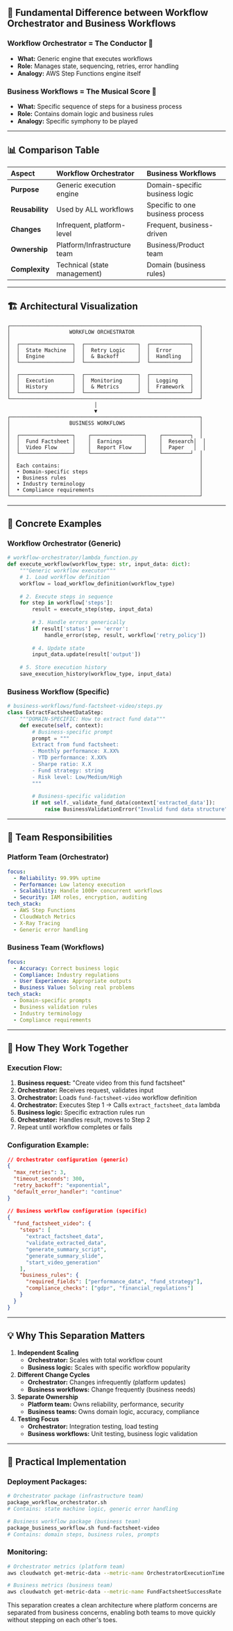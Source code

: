 ## 🎯 Fundamental Difference between Workflow Orchestrator and Business Workflows

### Workflow Orchestrator = The Conductor 🎵

  * **What:** Generic engine that executes workflows
  * **Role:** Manages state, sequencing, retries, error handling
  * **Analogy:** AWS Step Functions engine itself

### Business Workflows = The Musical Score 🎼

  * **What:** Specific sequence of steps for a business process
  * **Role:** Contains domain logic and business rules
  * **Analogy:** Specific symphony to be played

-----

## 📊 Comparison Table

| Aspect | Workflow Orchestrator | Business Workflows |
| :--- | :--- | :--- |
| **Purpose** | Generic execution engine | Domain-specific business logic |
| **Reusability**| Used by ALL workflows | Specific to one business process |
| **Changes**| Infrequent, platform-level | Frequent, business-driven |
| **Ownership** | Platform/Infrastructure team | Business/Product team |
| **Complexity** | Technical (state management) | Domain (business rules) |

-----

## 🏗️ Architectural Visualization

```
┌─────────────────────────────────────────────────────────────┐
│                   WORKFLOW ORCHESTRATOR                     │
│                                                             │
│  ┌─────────────────┐  ┌─────────────────┐  ┌─────────────┐  │
│  │  State Machine  │  │  Retry Logic    │  │  Error      │  │
│  │  Engine         │  │  & Backoff      │  │  Handling   │  │
│  └─────────────────┘  └─────────────────┘  └─────────────┘  │
│                                                             │
│  ┌─────────────────┐  ┌─────────────────┐  ┌─────────────┐  │
│  │  Execution      │  │  Monitoring     │  │  Logging    │  │
│  │  History        │  │  & Metrics      │  │  Framework  │  │
│  └─────────────────┘  └─────────────────┘  └─────────────┘  │
└─────────────────────────────────────────────────────────────┘
                            │
                            ▼
┌─────────────────────────────────────────────────────────────┐
│                   BUSINESS WORKFLOWS                        │
│                                                             │
│  ┌─────────────────┐    ┌─────────────────┐    ┌─────────┐  │
│  │  Fund Factsheet │    │  Earnings       │    │  Research│  │
│  │  Video Flow     │    │  Report Flow    │    │  Paper   │  │
│  └─────────────────┘    └─────────────────┘    └─────────┘  │
│                                                             │
│  Each contains:                                             │
│  • Domain-specific steps                                    │
│  • Business rules                                           │
│  • Industry terminology                                     │
│  • Compliance requirements                                  │
└─────────────────────────────────────────────────────────────┘
```

-----

## 🔧 Concrete Examples

### Workflow Orchestrator (Generic)

```python
# workflow-orchestrator/lambda_function.py
def execute_workflow(workflow_type: str, input_data: dict):
    """Generic workflow executor"""
    # 1. Load workflow definition
    workflow = load_workflow_definition(workflow_type)
    
    # 2. Execute steps in sequence
    for step in workflow['steps']:
        result = execute_step(step, input_data)
        
        # 3. Handle errors generically
        if result['status'] == 'error':
            handle_error(step, result, workflow['retry_policy'])
        
        # 4. Update state
        input_data.update(result['output'])
    
    # 5. Store execution history
    save_execution_history(workflow_type, input_data)
```

### Business Workflow (Specific)

```python
# business-workflows/fund-factsheet-video/steps.py
class ExtractFactsheetDataStep:
    """DOMAIN-SPECIFIC: How to extract fund data"""
    def execute(self, context):
        # Business-specific prompt
        prompt = """
        Extract from fund factsheet:
        - Monthly performance: X.XX%
        - YTD performance: X.XX%  
        - Sharpe ratio: X.X
        - Fund strategy: string
        - Risk level: Low/Medium/High
        """
        
        # Business-specific validation
        if not self._validate_fund_data(context['extracted_data']):
            raise BusinessValidationError("Invalid fund data structure")
```

-----

## 👥 Team Responsibilities

### Platform Team (Orchestrator)

```yaml
focus: 
  - Reliability: 99.99% uptime
  - Performance: Low latency execution
  - Scalability: Handle 1000+ concurrent workflows
  - Security: IAM roles, encryption, auditing
tech_stack:
  - AWS Step Functions
  - CloudWatch Metrics
  - X-Ray Tracing
  - Generic error handling
```

### Business Team (Workflows)

```yaml
focus:
  - Accuracy: Correct business logic
  - Compliance: Industry regulations
  - User Experience: Appropriate outputs
  - Business Value: Solving real problems
tech_stack:
  - Domain-specific prompts
  - Business validation rules
  - Industry terminology
  - Compliance requirements
```

-----

## 🔄 How They Work Together

### Execution Flow:

1.  **Business request:** "Create video from this fund factsheet"
2.  **Orchestrator:** Receives request, validates input
3.  **Orchestrator:** Loads `fund-factsheet-video` workflow definition
4.  **Orchestrator:** Executes Step 1 → Calls `extract_factsheet_data` lambda
5.  **Business logic:** Specific extraction rules run
6.  **Orchestrator:** Handles result, moves to Step 2
7.  Repeat until workflow completes or fails

### Configuration Example:

```json
// Orchestrator configuration (generic)
{
  "max_retries": 3,
  "timeout_seconds": 300,
  "retry_backoff": "exponential",
  "default_error_handler": "continue"
}

// Business workflow configuration (specific)
{
  "fund_factsheet_video": {
    "steps": [
      "extract_factsheet_data",
      "validate_extracted_data", 
      "generate_summary_script",
      "generate_summary_slide",
      "start_video_generation"
    ],
    "business_rules": {
      "required_fields": ["performance_data", "fund_strategy"],
      "compliance_checks": ["gdpr", "financial_regulations"]
    }
  }
}
```

-----

## 💡 Why This Separation Matters

1.  **Independent Scaling**
      * **Orchestrator:** Scales with total workflow count
      * **Business logic:** Scales with specific workflow popularity
2.  **Different Change Cycles**
      * **Orchestrator:** Changes infrequently (platform updates)
      * **Business workflows:** Change frequently (business needs)
3.  **Separate Ownership**
      * **Platform team:** Owns reliability, performance, security
      * **Business teams:** Owns domain logic, accuracy, compliance
4.  **Testing Focus**
      * **Orchestrator:** Integration testing, load testing
      * **Business workflows:** Unit testing, business logic validation

-----

## 🚀 Practical Implementation

### Deployment Packages:

```bash
# Orchestrator package (infrastructure team)
package_workflow_orchestrator.sh
# Contains: state machine logic, generic error handling

# Business workflow package (business team)  
package_business_workflow.sh fund-factsheet-video
# Contains: domain steps, business rules, prompts
```

### Monitoring:

```bash
# Orchestrator metrics (platform team)
aws cloudwatch get-metric-data --metric-name OrchestratorExecutionTime

# Business metrics (business team)
aws cloudwatch get-metric-data --metric-name FundFactsheetSuccessRate
```

This separation creates a clean architecture where platform concerns are separated from business concerns, enabling both teams to move quickly without stepping on each other's toes.
